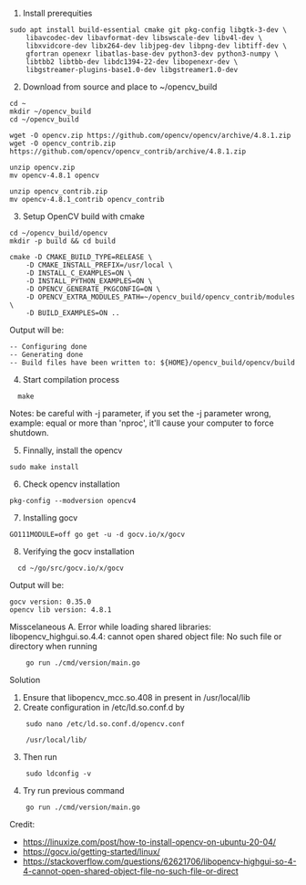 1. Install prerequities
```
sudo apt install build-essential cmake git pkg-config libgtk-3-dev \
    libavcodec-dev libavformat-dev libswscale-dev libv4l-dev \
    libxvidcore-dev libx264-dev libjpeg-dev libpng-dev libtiff-dev \
    gfortran openexr libatlas-base-dev python3-dev python3-numpy \
    libtbb2 libtbb-dev libdc1394-22-dev libopenexr-dev \
    libgstreamer-plugins-base1.0-dev libgstreamer1.0-dev
```

2. Download from source and place to ~/opencv_build
```
cd ~
mkdir ~/opencv_build
cd ~/opencv_build

wget -O opencv.zip https://github.com/opencv/opencv/archive/4.8.1.zip
wget -O opencv_contrib.zip https://github.com/opencv/opencv_contrib/archive/4.8.1.zip

unzip opencv.zip
mv opencv-4.8.1 opencv

unzip opencv_contrib.zip
mv opencv-4.8.1_contrib opencv_contrib
```

3. Setup OpenCV build with cmake
```
cd ~/opencv_build/opencv
mkdir -p build && cd build

cmake -D CMAKE_BUILD_TYPE=RELEASE \
    -D CMAKE_INSTALL_PREFIX=/usr/local \
    -D INSTALL_C_EXAMPLES=ON \
    -D INSTALL_PYTHON_EXAMPLES=ON \
    -D OPENCV_GENERATE_PKGCONFIG=ON \
    -D OPENCV_EXTRA_MODULES_PATH=~/opencv_build/opencv_contrib/modules \
    -D BUILD_EXAMPLES=ON ..
```

Output will be:
```
-- Configuring done
-- Generating done
-- Build files have been written to: ${HOME}/opencv_build/opencv/build
```

4. Start compilation process
```
  make 
```
Notes: be careful with -j parameter, if you set the -j parameter wrong, example: equal or more than 'nproc', it'll cause your computer to force shutdown. 

5. Finnally, install the opencv
```
sudo make install
```

6. Check opencv installation
```
pkg-config --modversion opencv4
```

7. Installing gocv
```
GO111MODULE=off go get -u -d gocv.io/x/gocv
```

8. Verifying the gocv installation
```
  cd ~/go/src/gocv.io/x/gocv
```

Output will be:
```
gocv version: 0.35.0
opencv lib version: 4.8.1
```

Misscelaneous
A. Error while loading shared libraries: libopencv_highgui.so.4.4: cannot open shared object file: No such file or directory when running
```
    go run ./cmd/version/main.go
```
Solution
1. Ensure that libopencv_mcc.so.408 in present in /usr/local/lib
2. Create configuration in /etc/ld.so.conf.d by
```
    sudo nano /etc/ld.so.conf.d/opencv.conf

    /usr/local/lib/
```
3. Then run
```
    sudo ldconfig -v
```
4. Try run previous command
```
    go run ./cmd/version/main.go
```

   
Credit:
- https://linuxize.com/post/how-to-install-opencv-on-ubuntu-20-04/
- https://gocv.io/getting-started/linux/
- https://stackoverflow.com/questions/62621706/libopencv-highgui-so-4-4-cannot-open-shared-object-file-no-such-file-or-direct
